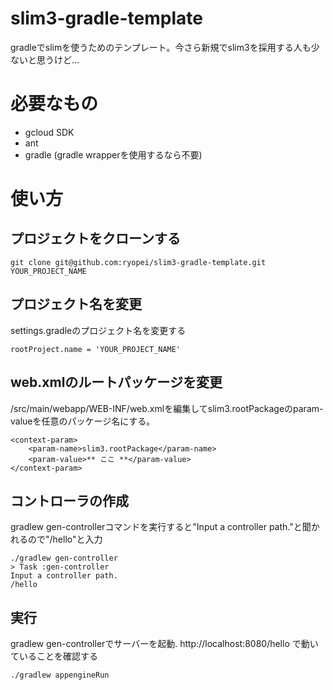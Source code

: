 # slim3-gradle-template
gradleでslimを使うためのテンプレート。今さら新規でslim3を採用する人も少ないと思うけど…

# 必要なもの

- gcloud SDK
- ant
- gradle (gradle wrapperを使用するなら不要)


# 使い方

## プロジェクトをクローンする
```
git clone git@github.com:ryopei/slim3-gradle-template.git YOUR_PROJECT_NAME
```

## プロジェクト名を変更
settings.gradleのプロジェクト名を変更する

```
rootProject.name = 'YOUR_PROJECT_NAME'
```

## web.xmlのルートパッケージを変更
/src/main/webapp/WEB-INF/web.xmlを編集してslim3.rootPackageのparam-valueを任意のパッケージ名にする。
```
<context-param>
    <param-name>slim3.rootPackage</param-name>
    <param-value>** ここ **</param-value>
</context-param>
```

## コントローラの作成
gradlew gen-controllerコマンドを実行すると"Input a controller path."と聞かれるので"/hello"と入力

```
./gradlew gen-controller
> Task :gen-controller 
Input a controller path.
/hello
```

## 実行
gradlew gen-controllerでサーバーを起動.
http://localhost:8080/hello で動いていることを確認する

```
./gradlew appengineRun
```

